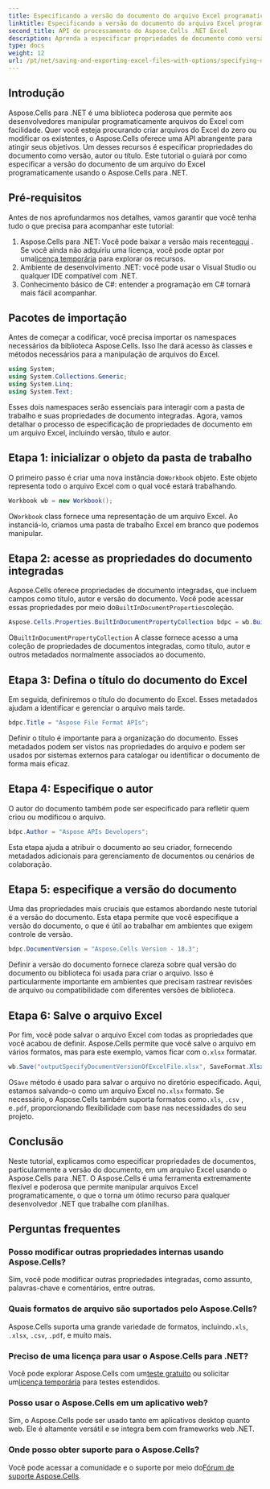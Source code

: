 ```yaml
---
title: Especificando a versão do documento do arquivo Excel programaticamente no .NET
linktitle: Especificando a versão do documento do arquivo Excel programaticamente no .NET
second_title: API de processamento do Aspose.Cells .NET Excel
description: Aprenda a especificar propriedades de documento como versão, autor e título em um arquivo Excel programaticamente usando o Aspose.Cells para .NET com instruções passo a passo.
type: docs
weight: 12
url: /pt/net/saving-and-exporting-excel-files-with-options/specifying-document-version-of-excel-file/
---
```

## Introdução
Aspose.Cells para .NET é uma biblioteca poderosa que permite aos desenvolvedores manipular programaticamente arquivos do Excel com facilidade. Quer você esteja procurando criar arquivos do Excel do zero ou modificar os existentes, o Aspose.Cells oferece uma API abrangente para atingir seus objetivos. Um desses recursos é especificar propriedades do documento como versão, autor ou título. Este tutorial o guiará por como especificar a versão do documento de um arquivo do Excel programaticamente usando o Aspose.Cells para .NET.
## Pré-requisitos
Antes de nos aprofundarmos nos detalhes, vamos garantir que você tenha tudo o que precisa para acompanhar este tutorial:
1.  Aspose.Cells para .NET: Você pode baixar a versão mais recente[aqui](https://releases.aspose.com/cells/net/) . Se você ainda não adquiriu uma licença, você pode optar por uma[licença temporária](https://purchase.aspose.com/temporary-license/) para explorar os recursos.
2. Ambiente de desenvolvimento .NET: você pode usar o Visual Studio ou qualquer IDE compatível com .NET.
3. Conhecimento básico de C#: entender a programação em C# tornará mais fácil acompanhar.
## Pacotes de importação
Antes de começar a codificar, você precisa importar os namespaces necessários da biblioteca Aspose.Cells. Isso lhe dará acesso às classes e métodos necessários para a manipulação de arquivos do Excel.
```csharp
using System;
using System.Collections.Generic;
using System.Linq;
using System.Text;
```
Esses dois namespaces serão essenciais para interagir com a pasta de trabalho e suas propriedades de documento integradas.
Agora, vamos detalhar o processo de especificação de propriedades de documento em um arquivo Excel, incluindo versão, título e autor.
## Etapa 1: inicializar o objeto da pasta de trabalho
 O primeiro passo é criar uma nova instância do`Workbook` objeto. Este objeto representa todo o arquivo Excel com o qual você estará trabalhando.
```csharp
Workbook wb = new Workbook();
```
 O`Workbook` class fornece uma representação de um arquivo Excel. Ao instanciá-lo, criamos uma pasta de trabalho Excel em branco que podemos manipular.
## Etapa 2: acesse as propriedades do documento integradas
Aspose.Cells oferece propriedades de documento integradas, que incluem campos como título, autor e versão do documento. Você pode acessar essas propriedades por meio do`BuiltInDocumentProperties`coleção.
```csharp
Aspose.Cells.Properties.BuiltInDocumentPropertyCollection bdpc = wb.BuiltInDocumentProperties;
```
 O`BuiltInDocumentPropertyCollection` A classe fornece acesso a uma coleção de propriedades de documentos integradas, como título, autor e outros metadados normalmente associados ao documento.
## Etapa 3: Defina o título do documento do Excel
Em seguida, definiremos o título do documento do Excel. Esses metadados ajudam a identificar e gerenciar o arquivo mais tarde.
```csharp
bdpc.Title = "Aspose File Format APIs";
```
Definir o título é importante para a organização do documento. Esses metadados podem ser vistos nas propriedades do arquivo e podem ser usados por sistemas externos para catalogar ou identificar o documento de forma mais eficaz.
## Etapa 4: Especifique o autor
O autor do documento também pode ser especificado para refletir quem criou ou modificou o arquivo.
```csharp
bdpc.Author = "Aspose APIs Developers";
```
Esta etapa ajuda a atribuir o documento ao seu criador, fornecendo metadados adicionais para gerenciamento de documentos ou cenários de colaboração.
## Etapa 5: especifique a versão do documento
Uma das propriedades mais cruciais que estamos abordando neste tutorial é a versão do documento. Esta etapa permite que você especifique a versão do documento, o que é útil ao trabalhar em ambientes que exigem controle de versão.
```csharp
bdpc.DocumentVersion = "Aspose.Cells Version - 18.3";
```
Definir a versão do documento fornece clareza sobre qual versão do documento ou biblioteca foi usada para criar o arquivo. Isso é particularmente importante em ambientes que precisam rastrear revisões de arquivo ou compatibilidade com diferentes versões de biblioteca.
## Etapa 6: Salve o arquivo Excel
 Por fim, você pode salvar o arquivo Excel com todas as propriedades que você acabou de definir. Aspose.Cells permite que você salve o arquivo em vários formatos, mas para este exemplo, vamos ficar com o`.xlsx` formatar.
```csharp
wb.Save("outputSpecifyDocumentVersionOfExcelFile.xlsx", SaveFormat.Xlsx);
```
 O`Save` método é usado para salvar o arquivo no diretório especificado. Aqui, estamos salvando-o como um arquivo Excel no`.xlsx` formato. Se necessário, o Aspose.Cells também suporta formatos como`.xls`, `.csv` , e`.pdf`, proporcionando flexibilidade com base nas necessidades do seu projeto.
## Conclusão
Neste tutorial, explicamos como especificar propriedades de documentos, particularmente a versão do documento, em um arquivo Excel usando o Aspose.Cells para .NET. O Aspose.Cells é uma ferramenta extremamente flexível e poderosa que permite manipular arquivos Excel programaticamente, o que o torna um ótimo recurso para qualquer desenvolvedor .NET que trabalhe com planilhas.
## Perguntas frequentes
### Posso modificar outras propriedades internas usando Aspose.Cells?  
Sim, você pode modificar outras propriedades integradas, como assunto, palavras-chave e comentários, entre outras.
### Quais formatos de arquivo são suportados pelo Aspose.Cells?  
 Aspose.Cells suporta uma grande variedade de formatos, incluindo`.xls`, `.xlsx`, `.csv`, `.pdf`, e muito mais.
### Preciso de uma licença para usar o Aspose.Cells para .NET?  
 Você pode explorar Aspose.Cells com um[teste gratuito](https://releases.aspose.com/) ou solicitar um[licença temporária](https://purchase.aspose.com/temporary-license/) para testes estendidos.
### Posso usar o Aspose.Cells em um aplicativo web?  
Sim, o Aspose.Cells pode ser usado tanto em aplicativos desktop quanto web. Ele é altamente versátil e se integra bem com frameworks web .NET.
### Onde posso obter suporte para o Aspose.Cells?  
 Você pode acessar a comunidade e o suporte por meio do[Fórum de suporte Aspose.Cells](https://forum.aspose.com/c/cells/9).